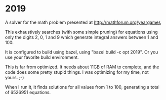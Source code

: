 # 2019

A solver for the math problem presented at http://mathforum.org/yeargames

This exhaustively searches (with some simple pruning) for equations using only
the digits 2, 0, 1 and 9 which generate integral answers between 1 and 100.

It is configured to build using bazel, using "bazel build -c opt 2019".  Or you
use your favorite build environment.

This is far from optimized.  It needs about 11GB of RAM to complete, and the
code does some pretty stupid things.  I was optimizing for my time, not yours.
;-)

When I run it, it finds solutions for all values from 1 to 100, generating a
total of 6526951 equations.
